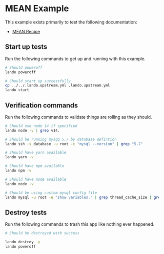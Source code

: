 MEAN Example
============

This example exists primarily to test the following documentation:

* [MEAN Recipe](https://docs.devwithlando.io/tutorials/mean.html)

Start up tests
--------------

Run the following commands to get up and running with this example.

```bash
# Should poweroff
lando poweroff

# Should start up successfully
cp ../../.lando.upstream.yml .lando.upstream.yml
lando start
```

Verification commands
---------------------

Run the following commands to validate things are rolling as they should.

```bash
# Should use node 14 if specified
lando node -v | grep v14.

# Should be running mysqq 5.7 by database defintion
lando ssh -s database -u root -c "mysql --version" | grep "5.7"

# Should have yarn available
lando yarn -v

# Should have npm available
lando npm -v

# Should have node available
lando node -v

# Should be using custom mysql config file
lando mysql -u root -e "show variables;" | grep thread_cache_size | grep 12
```

Destroy tests
-------------

Run the following commands to trash this app like nothing ever happened.

```bash
# Should be destroyed with success

lando destroy -y
lando poweroff
```
